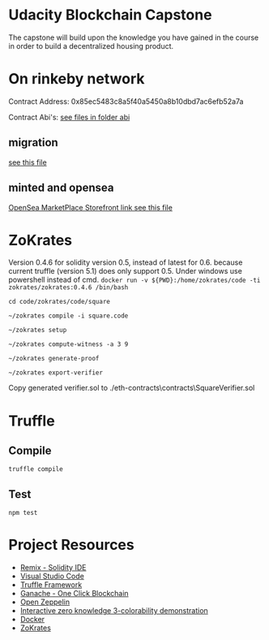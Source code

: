 # Udacity Blockchain Capstone

The capstone will build upon the knowledge you have gained in the course in order to build a decentralized housing product. 

# On rinkeby network
 Contract Address: 0x85ec5483c8a5f40a5450a8b10dbd7ac6efb52a7a

 Contract Abi's: [see files in folder abi](./eth-contracts/abi)

## migration
[see this file](./MigrationToRinkeby.md)

## minted and opensea
[OpenSea MarketPlace Storefront link see this file](./MintedToRinkeby.md)

# ZoKrates
Version 0.4.6 for solidity version 0.5, instead of latest for 0.6. because current truffle (version 5.1) does only support 0.5. Under windows use powershell instead of cmd.
`docker run -v ${PWD}:/home/zokrates/code -ti zokrates/zokrates:0.4.6 /bin/bash`

`cd code/zokrates/code/square`

`~/zokrates compile -i square.code`

`~/zokrates setup`

`~/zokrates compute-witness -a 3 9`

`~/zokrates generate-proof`

`~/zokrates export-verifier`

Copy generated verifier.sol to ./eth-contracts\contracts\SquareVerifier.sol

# Truffle
## Compile
`truffle compile`

## Test
`npm test`

# Project Resources

* [Remix - Solidity IDE](https://remix.ethereum.org/)
* [Visual Studio Code](https://code.visualstudio.com/)
* [Truffle Framework](https://truffleframework.com/)
* [Ganache - One Click Blockchain](https://truffleframework.com/ganache)
* [Open Zeppelin ](https://openzeppelin.org/)
* [Interactive zero knowledge 3-colorability demonstration](http://web.mit.edu/~ezyang/Public/graph/svg.html)
* [Docker](https://docs.docker.com/install/)
* [ZoKrates](https://github.com/Zokrates/ZoKrates)
